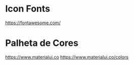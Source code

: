 # Icon Fonts
https://fontawesome.com/

# Palheta de Cores
https://www.materialui.co
https://www.materialui.co/colors
